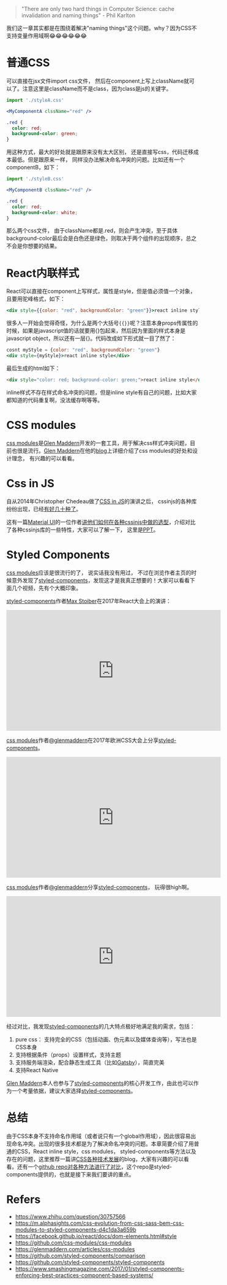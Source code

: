 > "There are only two hard things in Computer Science: cache invalidation and naming things" - Phil Karlton

我们这一章其实都是在围绕着解决"naming things"这个问题。why？因为CSS不支持变量作用域啊😂😂😂😂😂😂

# 普通CSS
可以直接在jsx文件import css文件， 然后在component上写上className就可以了。注意这里是className而不是class，因为class是js的关键字。
```jsx
import './styleA.css'

<MyComponentA clssName="red" />
```
```css
.red {
  color: red;
  background-color: green;
}
```
用这种方式，最大的好处就是跟原来没有太大区别， 还是直接写css，代码迁移成本最低。但是跟原来一样， 同样没办法解决命名冲突的问题。比如还有一个componentB，如下：
```jsx
import './styleB.css'

<MyComponentB clssName="red" />
```
```css
.red {
  color: red;
  background-color: white;
}
```
那么两个css文件， 由于className都是.red，则会产生冲突，至于具体background-color最后会是白色还是绿色，则取决于两个组件的出现顺序，总之不会是你想要的结果。

# React内联样式

React可以直接在component上写样式，属性是style，但是值必须值一个对象，且要用驼峰格式，如下：

```jsx
<div style={{color: "red", backgroundColor: "green"}}>react inline style</div>
```

很多人一开始会觉得奇怪，为什么是两个大括号```{{}}```呢？注意本身props传属性的时候，如果是javascript值的话就要用{}包起来，然后因为里面的样式本身是javascript object，所以还有一层{}。代码改成如下形式就一目了然了：

```jsx
cosnt myStyle = {color: "red", backgroundColor: "green"}
<div style={myStyle}>react inline style</div>
```
最后生成的html如下：
```html
<div style="color: red; background-color: green;">react inline style</div>
```
inline样式不存在样式命名冲突的问题，但是inline style有自己的问题，比如大家都知道的代码重复啊，没法缓存啊等等。

# CSS modules
[css modules][css modules]是[Glen Maddern][glen]开发的一套工具，用于解决css样式冲突问题，目前也很是流行。[Glen Maddern][glen]在他的[blog](https://glenmaddern.com/articles/css-modules)上详细介绍了css modules的好处和设计理念， 有兴趣的可以看看。

# Css in JS
自从2014年Christopher Chedeau做了[CSS in JS](http://blog.vjeux.com/2014/javascript/react-css-in-js-nationjs.html)的演讲之后， cssinjs的各种库纷纷出现，已经[有好几十种了](https://github.com/MicheleBertoli/css-in-js)。

这有一篇[Material UI](https://github.com/callemall/material-ui)的一位作者[讲他们如何在各种cssinjs中做的选型](https://github.com/oliviertassinari/a-journey-toward-better-style)，介绍对比了各种cssinjs库的一些特性，大家可以了解一下， 这里是[PPT](https://oliviertassinari.github.io/a-journey-toward-better-style/)。

# Styled Components
[css modules][css modules]应该是很流行的了， 说实话我没有用过， 不过在浏览作者主页的时候意外发现了[styled-components][sc]，发现这才是我真正想要的！大家可以看看下面几个视频，先有个大概印象。

[styled-components][sc]作者[Max Stoiber][mxstbr]在2017年React大会上的演讲：
<iframe width="560" height="315" src="https://www.youtube.com/embed/2j9rSur_mnk" frameborder="0" allowfullscreen></iframe>

[css modules][css modules]作者[@glenmaddern][glen]在2017年欧洲CSS大会上分享[styled-components][sc]。
<iframe width="560" height="315" src="https://www.youtube.com/embed/MT4D_DioYC8" frameborder="0" allowfullscreen></iframe>

[css modules][css modules]作者[@glenmaddern][glen]分享[styled-components][sc]， 玩得很high啊。
<iframe width="560" height="315" src="https://www.youtube.com/embed/qu4U7lwZTRI" frameborder="0" allowfullscreen></iframe>

经过对比，我发现[styled-components][sc]的几大特点极好地满足我的需求，包括：
1. pure css： 支持完全的CSS（包括动画、伪元素以及媒体查询等），写法也是CSS本身
2. 支持根据条件（props）设置样式，支持主题
3. 支持服务端渲染，配合静态生成工具（比如[Gatsby](https://github.com/gatsbyjs/gatsby)），简直完美
4. 支持React Native

 [Glen Maddern][glen]本人也参与了[styled-components][sc]的核心开发工作，由此也可以作为一个考量依据，建议大家选择[styled-components][sc]。

# 总结
由于CSS本身不支持命名作用域（或者说只有一个global作用域），因此很容易出现命名冲突。出现的很多技术都是为了解决命名冲突的问题。本章简要介绍了用普通的CSS，React inline style，css modules， styled-components等方法以及存在的问题，这里推荐一篇讲[CSS各种技术发展](https://m.alphasights.com/css-evolution-from-css-sass-bem-css-modules-to-styled-components-d4c1da3a659b)的blog，大家有兴趣的可以看看。还有一个[github repo对各种方法进行了对比](https://github.com/styled-components/comparison)，这个repo是styled-components提供的，也就是接下来我们要讲的重点。

# Refers
* https://www.zhihu.com/question/30757566
* https://m.alphasights.com/css-evolution-from-css-sass-bem-css-modules-to-styled-components-d4c1da3a659b
* https://facebook.github.io/react/docs/dom-elements.html#style
* https://github.com/css-modules/css-modules
* https://glenmaddern.com/articles/css-modules
* https://github.com/styled-components/comparison
* https://github.com/styled-components/styled-components
* https://www.smashingmagazine.com/2017/01/styled-components-enforcing-best-practices-component-based-systems/


[sc]: https://github.com/styled-components/styled-components
[css modules]: https://github.com/css-modules/css-modules
[mxstbr]: https://twitter.com/mxstbr
[glen]: https://twitter.com/glenmaddern